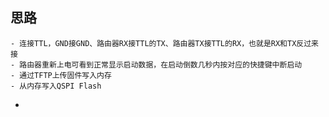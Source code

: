 ## 思路
	- 连接TTL，GND接GND、路由器RX接TTL的TX、路由器TX接TTL的RX，也就是RX和TX反过来接
	- 路由器重新上电可看到正常显示启动数据，在启动倒数几秒内按对应的快捷键中断启动
	- 通过TFTP上传固件写入内存
	- 从内存写入QSPI Flash
-